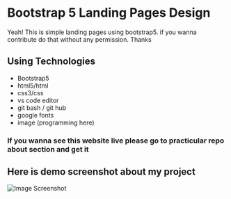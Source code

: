 # Bootstrap 5 Landing Pages Design

Yeah! This is simple landing pages using bootstrap5. if you wanna contribute do that without any permission. Thanks

## Using Technologies
- Bootstrap5
- html5/html
- css3/css
- vs code editor
- git bash / git hub
- google fonts 
- image (programming here)


### If you wanna see this website live please go to practicular repo about section and get it

## Here is demo screenshot about my project
![Image Screenshot](#)